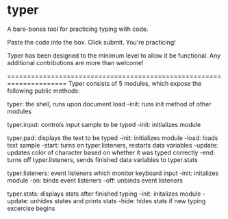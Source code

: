 typer
=====

A bare-bones tool for practicing typing with code.

Paste the code into the box. Click submit. You're practicing!

Typer has been designed to the minimum level to allow it be functional. Any additional contributions are more than welcome!

=====================================================================
Typer consists of 5 modules, which expose the following public methods:

typer: the shell, runs upon document load
-init: runs init method of other modules

typer.input: controls input sample to be typed
-init: initializes module

typer.pad: displays the text to be typed
-init: initializes module
-load: loads text sample
-start: turns on typer.listeners, restarts data variables
-update: updates color of character based on whether it was typed correctly
-end: turns off typer.listeners, sends finished data variables to typer.stats

typer.listeners: event listeners which monitor keyboard input
-init: initalizes module
-on: binds event listeners
-off: unbinds event listeners

typer.stats: displays stats after finished typing
-init: initalizes module
-update: unhides states and prints stats
-hide: hides stats if new typing excercise begins


